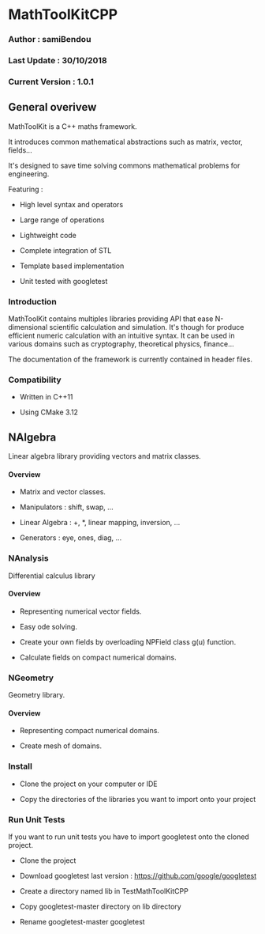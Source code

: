 # MathToolKitCPP

### Author : samiBendou

### Last Update : 30/10/2018

### Current Version : 1.0.1

## General overivew

MathToolKit is a C++ maths framework. 

It introduces common mathematical abstractions such as matrix, vector, fields...

It's designed to save time solving commons mathematical problems for engineering.

Featuring :

- High level syntax and operators

- Large range of operations

- Lightweight code

- Complete integration of STL

- Template based implementation

- Unit tested with googletest

### Introduction

MathToolKit contains multiples libraries providing API that ease N-dimensional scientific calculation and simulation.
It's though for produce efficient numeric calculation with an intuitive syntax. 
It can be used in various domains such as cryptography, theoretical physics, finance...

The documentation of the framework is currently contained in header files.

### Compatibility

- Written in C++11

- Using CMake 3.12

## NAlgebra

Linear algebra library providing vectors and matrix classes.

#### Overview

- Matrix and vector classes.

- Manipulators : shift, swap, ...

- Linear Algebra : +, *, linear mapping, inversion, ...

- Generators : eye, ones, diag, ...
  
 ### NAnalysis
 
 Differential calculus library
 
 #### Overview
 
- Representing numerical vector fields.

- Easy ode solving.

- Create your own fields by overloading NPField class g(u) function.

- Calculate fields on compact numerical domains.
 
 ### NGeometry
 
 Geometry library.
 
 #### Overview
 
 - Representing compact numerical domains.
 
 - Create mesh of domains.
 

 ### Install
 
- Clone the project on your computer or IDE

- Copy the directories of the libraries you want to import onto your project

### Run Unit Tests

If you want to run unit tests you have to import googletest onto the cloned project.

- Clone the project

- Download googletest last version : https://github.com/google/googletest

- Create a directory named lib in TestMathToolKitCPP

- Copy googletest-master directory on lib directory

- Rename googletest-master googletest

